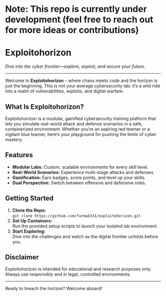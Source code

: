 # Note: This repo is currently under development (feel free to reach out for more ideas or contributions)
# Exploitohorizon

*Dive into the cyber frontier—explore, exploit, and secure your future.*

---

Welcome to **Exploitohorizon** – where chaos meets code and the horizon is just the beginning. This is not your average cybersecurity lab; it’s a wild ride into a realm of vulnerabilities, exploits, and digital warfare.

## What Is Exploitohorizon?

Exploitohorizon is a modular, gamified cybersecurity training platform that lets you simulate real-world attack and defense scenarios in a safe, containerized environment. Whether you’re an aspiring red teamer or a vigilant blue teamer, here’s your playground for pushing the limits of cyber mastery.

## Features

- **Modular Labs:** Custom, scalable environments for every skill level.
- **Real-World Scenarios:** Experience multi-stage attacks and defenses.
- **Gamification:** Earn badges, score points, and level up your skills.
- **Dual Perspective:** Switch between offensive and defensive roles.

## Getting Started

1. **Clone the Repo:**  
   `git clone https://github.com/furmak331/exploitohorizon.git`
2. **Set Up Containers:**  
   Run the provided setup scripts to launch your isolated lab environment.
3. **Start Exploring:**  
   Dive into the challenges and watch as the digital frontier unfolds before you.

## Disclaimer

Exploitohorizon is intended for educational and research purposes only. Always use responsibly and in legal, controlled environments.

---

Ready to breach the horizon? Welcome aboard!
